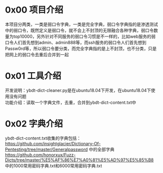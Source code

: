 # 0x00 项目介绍
本项目分两类，一类是弱口令字典，一类是完全字典，弱口令字典指的是渗透测试中的弱口令，既然定义是弱口令，就不会上不封顶的无限融合各种字典，弱口令数量为top10000，另外针对不同服务的弱口令习惯是不一样的，比如web服务的弱口令人们首先想到admin、admin888等，而ssh服务的弱口令人们首先想到Passw0rd等，所以弱口令要分类，而完全字典指的是上不封顶，也不分类，只是把网上的弱口令去重后合并到一起

# 0x01 工具介绍
开发说明：ybdt-dict-cleaner.py是在ubuntu18.04下开发，在ubuntu18.04下使用没有问题  
功能介绍：读取一个字典文件，去重，合并到ybdt-dict-content.txt中

# 0x02 字典介绍
ybdt-dict-content.txt收集的字典包括：  
https://github.com/insightglacier/Dictionary-Of-Pentesting/tree/master/Generalpassword 中的全部字典  
https://github.com/honorxux/Fuzz-Dicts/tree/master/%E5%AF%86%E7%A0%81%E5%AD%97%E5%85%B8 中的1000常用密码字典.txt和6000常用密码字典.txt
